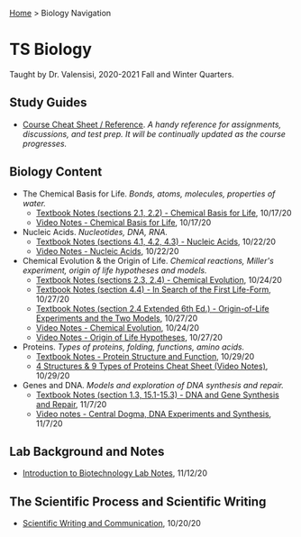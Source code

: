 [Home](https://andre-ye.github.io) > Biology Navigation
# TS Biology
Taught by Dr. Valensisi, 2020-2021 Fall and Winter Quarters.

## Study Guides
- [Course Cheat Sheet / Reference](https://andre-ye.github.io/biology/study-guides/cheat-sheet). *A handy reference for assignments, discussions, and test prep. It will be continually updated as the course progresses.*

## Biology Content
- The Chemical Basis for Life. *Bonds, atoms, molecules, properties of water.*
  - [Textbook Notes (sections 2.1, 2.2) - Chemical Basis for Life](https://andre-ye.github.io/biology/chemical-basis-for-life-notes), 10/17/20
  - [Video Notes - Chemical Basis for Life](https://andre-ye.github.io/biology/video_chemical_basis_for_life), 10/17/20
- Nucleic Acids. *Nucleotides, DNA, RNA.*
  - [Textbook Notes (sections 4.1, 4.2, 4.3) - Nucleic Acids](https://andre-ye.github.io/biology/nucleic-acids/textbook-notes), 10/22/20
  - [Video Notes - Nucleic Acids](https://andre-ye.github.io/biology/nucleic-acids/video-notes), 10/22/20
- Chemical Evolution & the Origin of Life. *Chemical reactions, Miller's experiment, origin of life hypotheses and models.*
  - [Textbook Notes (sections 2.3, 2.4) - Chemical Evolution](https://andre-ye.github.io/biology/chemical-evolution/textbook-notes), 10/24/20
  - [Textbook Notes (section 4.4) - In Search of the First Life-Form](https://andre-ye.github.io/biology/chemical-evolution/in-search-of-the-first-life-form), 10/27/20
  - [Textbook Notes (section 2.4 Extended 6th Ed.) - Origin-of-Life Experiments and the Two Models](https://andre-ye.github.io/biology/chemical-evolution/two-models-of-chemical-evolution), 10/27/20
  - [Video Notes - Chemical Evolution](https://andre-ye.github.io/biology/chemical-evolution/video-notes), 10/24/20
  - [Video Notes - Origin of Life Hypotheses](https://andre-ye.github.io/biology/chemical-evolution/video-notes-origin-of-life), 10/27/20
- Proteins. *Types of proteins, folding, functions, amino acids.*
  - [Textbook Notes - Protein Structure and Function](https://andre-ye.github.io/biology/proteins/textbook-notes), 10/29/20
  - [4 Structures & 9 Types of Proteins Cheat Sheet (Video Notes)](https://andre-ye.github.io/biology/proteins/video_notes), 10/29/20
- Genes and DNA. *Models and exploration of DNA synthesis and repair.*
  - [Textbook Notes (section 1.3, 15.1-15.3) - DNA and Gene Synthesis and Repair](https://andre-ye.github.io/biology/genes-and-dna/textbook-notes), 11/7/20
  - [Video notes - Central Dogma, DNA Experiments and Synthesis](https://andre-ye.github.io/biology/genes-and-dna/video-notes), 11/7/20

## Lab Background and Notes
- [Introduction to Biotechnology Lab Notes](https://andre-ye.github.io/biology/labs/introduction-to-biotechnology-methods), 11/12/20

## The Scientific Process and Scientific Writing
- [Scientific Writing and Communication](https://andre-ye.github.io/biology/scientific-writing-and-communication), 10/20/20
